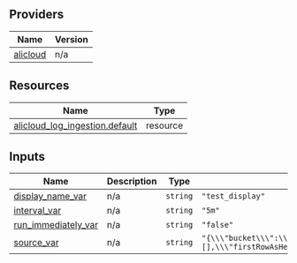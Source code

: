 <!-- BEGIN_TF_DOCS -->
## Providers

| Name | Version |
|------|---------|
| <a name="provider_alicloud"></a> [alicloud](#provider\_alicloud) | n/a |

## Resources

| Name | Type |
|------|------|
| [alicloud_log_ingestion.default](https://registry.terraform.io/providers/hashicorp/alicloud/latest/docs/resources/log_ingestion) | resource |

## Inputs

| Name | Description | Type | Default | Required |
|------|-------------|------|---------|:--------:|
| <a name="input_display_name_var"></a> [display\_name\_var](#input\_display\_name\_var) | n/a | `string` | `"test_display"` | no |
| <a name="input_interval_var"></a> [interval\_var](#input\_interval\_var) | n/a | `string` | `"5m"` | no |
| <a name="input_run_immediately_var"></a> [run\_immediately\_var](#input\_run\_immediately\_var) | n/a | `string` | `"false"` | no |
| <a name="input_source_var"></a> [source\_var](#input\_source\_var) | n/a | `string` | `"{\\\"bucket\\\":\\\"bucket_name\\\",\\\"compressionCodec\\\":\\\"none\\\",\\\"encoding\\\":\\\"UTF-8\\\",\\\"endpoint\\\":\\\"oss-cn-hangzhou-internal.aliyuncs.com\\\",\\\"format\\\":{\\\"escapeChar\\\":\\\"\\\\\\\\\\\",\\\"fieldDelimiter\\\":\\\",\\\",\\\"fieldNames\\\":[],\\\"firstRowAsHeader\\\":true,\\\"maxLines\\\":1,\\\"quoteChar\\\":\\\"\\\\\\\"\\\",\\\"skipLeadingRows\\\":0,\\\"timeField\\\":\\\"\\\",\\\"type\\\":\\\"DelimitedText\\\"},\\\"pattern\\\":\\\"\\\",\\\"prefix\\\":\\\"test_prefix/\\\",\\\"restoreObjectEnabled\\\":false,\\\"roleARN\\\":\\\"acs:ram::1049446484210612:role/aliyunlogimportossrole\\\",\\\"type\\\":\\\"AliyunOSS\\\"}"` | no |
<!-- END_TF_DOCS -->    
